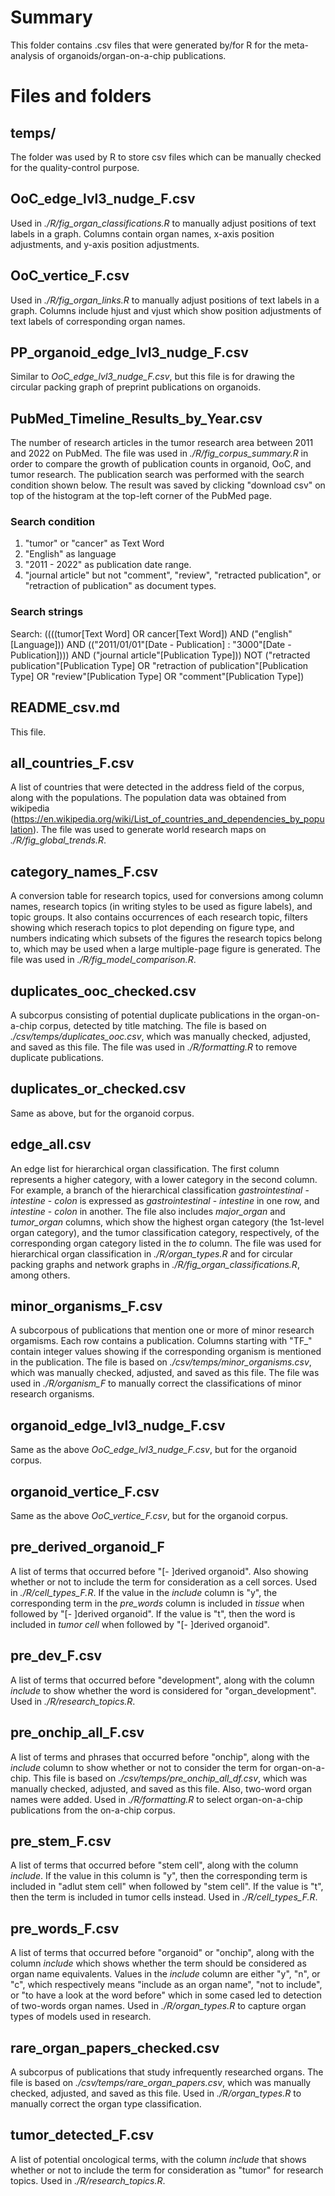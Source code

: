 # Summary

This folder contains .csv files that were generated by/for R for the meta-analysis of organoids/organ-on-a-chip publications.

# Files and folders

## temps/
The folder was used by R to store csv files which can be manually checked for the quality-control purpose.

## OoC_edge_lvl3_nudge_F.csv

Used in *./R/fig_organ_classifications.R* to manually adjust positions of text labels in a graph. Columns contain organ names, x-axis position adjustments, and y-axis position adjustments.

## OoC_vertice_F.csv

Used in *./R/fig_organ_links.R* to manually adjust positions of text labels in a graph. Columns include hjust and vjust which show position adjustments of text labels of corresponding organ names.

## PP_organoid_edge_lvl3_nudge_F.csv
Similar to *OoC_edge_lvl3_nudge_F.csv*, but this file is for drawing the circular packing graph of preprint publications on organoids.

## PubMed_Timeline_Results_by_Year.csv

The number of research articles in the tumor research area between 2011 and 2022 on PubMed. The file was used in *./R/fig_corpus_summary.R* in order to compare the growth of publication counts in organoid, OoC, and tumor research. The publication search was performed with the search condition shown below. The result was saved by clicking "download csv" on top of the histogram at the top-left corner of the PubMed page.

### Search condition

1. "tumor" or "cancer" as Text Word
2. "English" as language
3. "2011 - 2022" as publication date range.
4. "journal article" but not "comment", "review", "retracted publication", or "retraction of publication" as document types.

### Search strings

Search: ((((tumor[Text Word] OR cancer[Text Word]) AND ("english"[Language])) AND (("2011/01/01"[Date - Publication] : "3000"[Date - Publication]))) AND ("journal article"[Publication Type])) NOT ("retracted publication"[Publication Type] OR "retraction of publication"[Publication Type] OR "review"[Publication Type] OR "comment"[Publication Type])


## README_csv.md

This file.

## all_countries_F.csv

A list of countries that were detected in the address field of the corpus, along with the populations. The population data was obtained from wikipedia (https://en.wikipedia.org/wiki/List_of_countries_and_dependencies_by_population). The file was used to generate world research maps on *./R/fig_global_trends.R*.

## category_names_F.csv

A conversion table for research topics, used for conversions among column names, research topics (in writing styles to be used as figure labels), and topic groups. It also contains occurrences of each research topic, filters showing which reserach topics to plot depending on figure type, and numbers indicating which subsets of the figures the research topics belong to, which may be used when a large multiple-page figure is generated. The file was used in *./R/fig_model_comparison.R*.

## duplicates_ooc_checked.csv

A subcorpus consisting of potential duplicate publications in the organ-on-a-chip corpus, detected by title matching. The file is based on *./csv/temps/duplicates_ooc.csv*, which was manually checked, adjusted, and saved as this file. The file was used in *./R/formatting.R* to remove duplicate publications.

## duplicates_or_checked.csv

Same as above, but for the organoid corpus.

## edge_all.csv

An edge list for hierarchical organ classification. The first column represents a higher category, with a lower category in the second column. For example, a branch of the hierarchical classification *gastrointestinal* - *intestine* - *colon* is expressed as *gastrointestinal* - *intestine* in one row, and *intestine* - *colon* in another. The file also includes *major_organ* and *tumor_organ* columns, which show the highest organ category (the 1st-level organ category), and the tumor classification category, respectively, of the corresponding organ category listed in the *to* column. The file was used for hierarchical organ classification in *./R/organ_types.R* and for circular packing graphs and network graphs in *./R/fig_organ_classifications.R*, among others.

## minor_organisms_F.csv

A subcorpous of publications that mention one or more of minor research orgamisms. Each row contains a publication. Columns starting with "TF_" contain integer values showing if the corresponding organism is mentioned in the publication. The file is based on *./csv/temps/minor_organisms.csv*, which was manually checked, adjusted, and saved as this file. The file was used in *./R/organism_F* to manually correct the classifications of minor research organisms. 

## organoid_edge_lvl3_nudge_F.csv

Same as the above *OoC_edge_lvl3_nudge_F.csv*, but for the organoid corpus.

## organoid_vertice_F.csv

Same as the above *OoC_vertice_F.csv*, but for the organoid corpus.

## pre_derived_organoid_F

A list of terms that occurred before "[- ]derived organoid". Also showing whether or not to include the term for consideration as a cell sorces. Used in *./R/cell_types_F.R*. If the value in the *include* column is "y", the corresponding term in the *pre_words* column is included in *tissue* when followed by "[- ]derived organoid". If the value is "t", then the word is included in *tumor cell* when followed by "[- ]derived organoid". 

## pre_dev_F.csv

A list of terms that occurred before "development", along with the column *include* to show whether the word is considered for "organ_development". Used in *./R/research_topics.R*.

## pre_onchip_all_F.csv

A list of terms and phrases that occurred before "onchip", along with the *include* column to show whether or not to consider the term for organ-on-a-chip. This file is based on *./csv/temps/pre_onchip_all_df.csv*, which was manually checked, adjusted, and saved as this file. Also, two-word organ names were added. Used in *./R/formatting.R* to select organ-on-a-chip publications from the on-a-chip corpus. 

## pre_stem_F.csv

A list of terms that occurred before "stem cell", along with the column *include*. If the value in this column is "y", then the corresponding term is included in "adlut stem cell" when followed by "stem cell". If the value is "t", then the term is included in tumor cells instead. Used in *./R/cell_types_F.R*.

## pre_words_F.csv

A list of terms that occurred before "organoid" or "onchip", along with the column *include* which shows whether the term should be considered as organ name equivalents. Values in the *include* column are either "y", "n", or "c", which respectively means "include as an organ name", "not to include", or "to have a look at the word before" which in some cased led to detection of two-words organ names. Used in *./R/organ_types.R* to capture organ types of models used in research.

## rare_organ_papers_checked.csv
A subcorpus of publications that study infrequently researched organs. The file is based on *./csv/temps/rare_organ_papers.csv*, which was manually checked, adjusted, and saved as this file. Used in *./R/organ_types.R* to manually correct the organ type classification. 

## tumor_detected_F.csv

A list of potential oncological terms, with the column *include* that shows whether or not to include the term for consideration as "tumor" for research topics. Used in *./R/research_topics.R*. 
